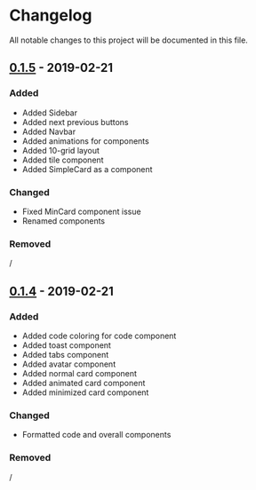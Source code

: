 # Changelog
All notable changes to this project will be documented in this file.

## [0.1.5] - 2019-02-21
### Added
- Added Sidebar
- Added next previous buttons
- Added Navbar
- Added animations for components
- Added 10-grid layout
- Added tile component
- Added SimpleCard as a component

### Changed
- Fixed MinCard component issue
- Renamed components

### Removed
/


## [0.1.4] - 2019-02-21
### Added
- Added code coloring for code component
- Added toast component
- Added tabs component
- Added avatar component
- Added normal card component
- Added animated card component
- Added minimized card component

### Changed
- Formatted code and overall components

### Removed
/

[0.1.4]: https://www.npmjs.com/package/vue-cirrus/v/0.1.4
[0.1.5]: https://www.npmjs.com/package/vue-cirrus/v/0.1.5